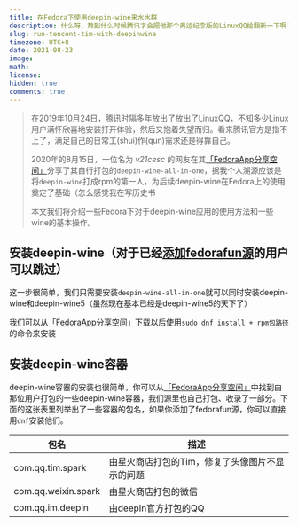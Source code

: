 ```yaml
---
title: 在Fedora下使用deepin-wine来水水群
description: 什么呀，熬到什么时候腾讯才会把他那个奥运纪念版的LinuxQQ给翻新一下啊？
slug: run-tencent-tim-with-deepinwine
timezone: UTC+8
date: 2021-08-23
image:
math:
license:
hidden: true
comments: true
---
```


> 在2019年10月24日，腾讯时隔多年放出了放出了LinuxQQ，不知多少Linux用户满怀欣喜地安装打开体验，然后又抱着失望而归。看来腾讯官方是指不上了，满足自己的日常工(shui)作(qun)需求还是得靠自己。
>
> 2020年的8月15日，一位名为 *v21cesc* 的网友在其[「FedoraApp分享空间」](http://v21cesc.ys168.com/)分享了其自行打包的`deepin-wine-all-in-one`，据我个人溯源应该是将`deepin-wine`打成rpm的第一人，为后续deepin-wine在Fedora上的使用奠定了基础（怎么感觉我在写历史书
>
> 本文我们将介绍一些Fedora下对于deepin-wine应用的使用方法和一些wine的基本操作。

## 安装deepin-wine（对于已经[添加fedorafun源](https://fedora.fun/p/fedora-fun-repo/)的用户可以跳过）

这一步很简单，我们只需要安装`deepin-wine-all-in-one`就可以同时安装deepin-wine和deepin-wine5（虽然现在基本已经是deepin-wine5的天下了）

我们可以从[「FedoraApp分享空间」](http://v21cesc.ys168.com/)下载以后使用`sudo dnf install + rpm包路径`的命令来安装

## 安装deepin-wine容器

deepin-wine容器的安装也很简单，你可以从[「FedoraApp分享空间」](http://v21cesc.ys168.com/)中找到由那位用户打包的一些deepin-wine容器，我们源里也自己打包、收录了一部分。下面的这张表里列举出了一些容器的包名，如果你添加了fedorafun源，你可以直接用`dnf`安装他们。

| 包名                | 描述                                            |
| ------------------- | ----------------------------------------------- |
| com.qq.tim.spark    | 由星火商店打包的Tim，修复了头像图片不显示的问题 |
| com.qq.weixin.spark | 由星火商店打包的微信                            |
| com.qq.im.deepin    | 由deepin官方打包的QQ                            |

